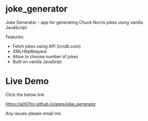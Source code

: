 # joke_generator

Joke Generator - app for generating Chuck Norris jokes using vanilla JavaScript

Features:

- Fetch jokes using API (icndb.com) 
- XMLHttpRequest
- Allow to choose number of jokes
- Built on vanilla JavaSript

# Live Demo
Click the below link

https://a007mr.github.io/apps/joke_generator

Any issues please email me

